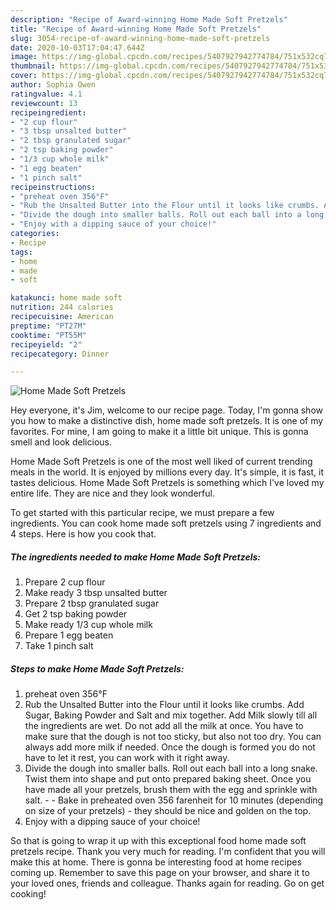 ```yaml
---
description: "Recipe of Award-winning Home Made Soft Pretzels"
title: "Recipe of Award-winning Home Made Soft Pretzels"
slug: 3054-recipe-of-award-winning-home-made-soft-pretzels
date: 2020-10-03T17:04:47.644Z
image: https://img-global.cpcdn.com/recipes/5407927942774784/751x532cq70/home-made-soft-pretzels-recipe-main-photo.jpg
thumbnail: https://img-global.cpcdn.com/recipes/5407927942774784/751x532cq70/home-made-soft-pretzels-recipe-main-photo.jpg
cover: https://img-global.cpcdn.com/recipes/5407927942774784/751x532cq70/home-made-soft-pretzels-recipe-main-photo.jpg
author: Sophia Owen
ratingvalue: 4.1
reviewcount: 13
recipeingredient:
- "2 cup flour"
- "3 tbsp unsalted butter"
- "2 tbsp granulated sugar"
- "2 tsp baking powder"
- "1/3 cup whole milk"
- "1 egg beaten"
- "1 pinch salt"
recipeinstructions:
- "preheat oven 356°F"
- "Rub the Unsalted Butter into the Flour until it looks like crumbs. Add Sugar, Baking Powder and Salt and mix together. Add Milk slowly till all the ingredients are wet. Do not add all the milk at once. You have to make sure that the dough is not too sticky, but also not too dry. You can always add more milk if needed. Once the dough is formed you do not have to let it rest, you can work with it right away."
- "Divide the dough into smaller balls. Roll out each ball into a long snake. Twist them into shape and put onto prepared baking sheet. Once you have made all your pretzels, brush them with the egg and sprinkle with salt.  Bake in preheated oven 356 farenheit for 10 minutes (depending on size of your pretzels) - they should be nice and golden on the top."
- "Enjoy with a dipping sauce of your choice!"
categories:
- Recipe
tags:
- home
- made
- soft

katakunci: home made soft 
nutrition: 244 calories
recipecuisine: American
preptime: "PT27M"
cooktime: "PT55M"
recipeyield: "2"
recipecategory: Dinner

---
```



![Home Made Soft Pretzels](https://img-global.cpcdn.com/recipes/5407927942774784/751x532cq70/home-made-soft-pretzels-recipe-main-photo.jpg)

Hey everyone, it's Jim, welcome to our recipe page. Today, I'm gonna show you how to make a distinctive dish, home made soft pretzels. It is one of my favorites. For mine, I am going to make it a little bit unique. This is gonna smell and look delicious.



Home Made Soft Pretzels is one of the most well liked of current trending meals in the world. It is enjoyed by millions every day. It's simple, it is fast, it tastes delicious. Home Made Soft Pretzels is something which I've loved my entire life. They are nice and they look wonderful.


To get started with this particular recipe, we must prepare a few ingredients. You can cook home made soft pretzels using 7 ingredients and 4 steps. Here is how you cook that.

<!--inarticleads1-->

##### The ingredients needed to make Home Made Soft Pretzels:

1. Prepare 2 cup flour
1. Make ready 3 tbsp unsalted butter
1. Prepare 2 tbsp granulated sugar
1. Get 2 tsp baking powder
1. Make ready 1/3 cup whole milk
1. Prepare 1 egg beaten
1. Take 1 pinch salt




<!--inarticleads2-->

##### Steps to make Home Made Soft Pretzels:

1. preheat oven 356°F
1. Rub the Unsalted Butter into the Flour until it looks like crumbs. Add Sugar, Baking Powder and Salt and mix together. Add Milk slowly till all the ingredients are wet. Do not add all the milk at once. You have to make sure that the dough is not too sticky, but also not too dry. You can always add more milk if needed. Once the dough is formed you do not have to let it rest, you can work with it right away.
1. Divide the dough into smaller balls. Roll out each ball into a long snake. Twist them into shape and put onto prepared baking sheet. Once you have made all your pretzels, brush them with the egg and sprinkle with salt. -  - Bake in preheated oven 356 farenheit for 10 minutes (depending on size of your pretzels) - they should be nice and golden on the top.
1. Enjoy with a dipping sauce of your choice!




So that is going to wrap it up with this exceptional food home made soft pretzels recipe. Thank you very much for reading. I'm confident that you will make this at home. There is gonna be interesting food at home recipes coming up. Remember to save this page on your browser, and share it to your loved ones, friends and colleague. Thanks again for reading. Go on get cooking!
